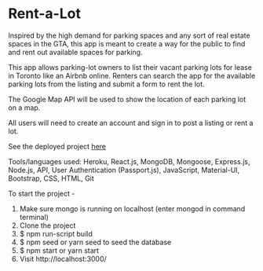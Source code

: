 # Rent-a-Lot

Inspired by the high demand for parking spaces and any sort of real estate spaces in the GTA, this app is meant to create a way for the public to find and rent out available spaces for parking.

This app allows parking-lot owners to list their vacant parking lots for lease in Toronto like an Airbnb online.  Renters can search the app for the available parking lots from the listing and submit a form to rent the lot.  

The Google Map API will be used to show the location of each parking lot on a map.

All users will need to create an account and sign in to post a listing or rent a lot.  

See the deployed project [here](https://floating-temple-82013.herokuapp.com/)


Tools/languages used:  Heroku, React.js, MongoDB, Mongoose, Express.js, Node.js, API, User Authentication (Passport.js), JavaScript, Material-UI, Bootstrap, CSS, HTML, Git

To start the project -
  1. Make sure mongo is running on localhost (enter mongod in command terminal)
  2. Clone the project
  3. $ npm run-script build
  4. $ npm seed or yarn seed to seed the database
  5. $ npm start or yarn start
  6. Visit http://localhost:3000/

